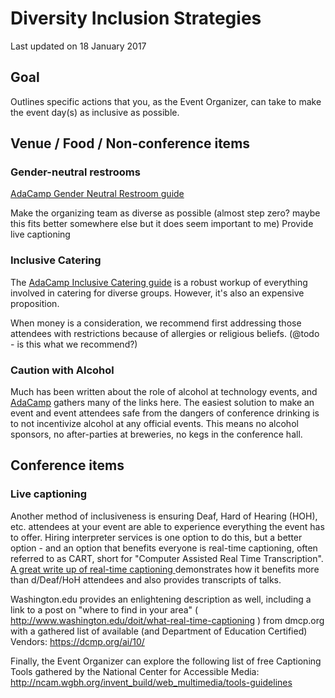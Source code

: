 # Diversity Inclusion Strategies
Last updated on 18 January 2017

## Goal

Outlines specific actions that you, as the Event Organizer, can take to make the event day(s) as inclusive as possible.  

## Venue / Food / Non-conference items

### Gender-neutral restrooms
[AdaCamp Gender Neutral Restroom guide](https://adacamp.org/adacamp-toolkit/gender-neutral-restrooms/)

Make the organizing team as diverse as possible (almost step zero? maybe this fits better somewhere else but it does seem important to me)
Provide live captioning

### Inclusive Catering
The [AdaCamp Inclusive Catering guide](https://adacamp.org/adacamp-toolkit/inclusive-event-catering/) is a robust workup of everything involved in catering for diverse groups.  However, it's also an expensive proposition.  

When money is a consideration, we recommend first addressing those attendees with restrictions because of allergies or religious beliefs. (@todo - is this what we recommend?)

### Caution with Alcohol

Much has been written about the role of alcohol at technology events, and [AdaCamp](https://adacamp.org/adacamp-toolkit/serving-alcohol-at-social-events/) gathers many of the links here.  The easiest solution to make an event and event attendees safe from the dangers of conference drinking is to not incentivize alcohol at any official events.  This means no alcohol sponsors, no after-parties at breweries, no kegs in the conference hall.

## Conference items

### Live captioning
Another method of inclusiveness is ensuring Deaf, Hard of Hearing (HOH), etc. attendees at your event are able to experience everything the event has to offer. Hiring interpreter services is one option to do this, but a better option - and an option that benefits everyone is real-time captioning, often referred to as CART, short for "Computer Assisted Real Time Transcription".   [A great write up of real-time captioning ](http://composition.al/blog/2014/05/31/your-next-conference-should-have-real-time-captioning/) demonstrates how it benefits more than d/Deaf/HoH attendees and also provides transcripts of talks.

Washington.edu provides an enlightening description as well, including a link to a post on "where to find in your area" ( http://www.washington.edu/doit/what-real-time-captioning ) from dmcp.org with a gathered list of available (and Department of Education Certified) Vendors: https://dcmp.org/ai/10/

Finally, the Event Organizer can explore the following list of free Captioning Tools gathered by the National Center for Accessible Media: http://ncam.wgbh.org/invent_build/web_multimedia/tools-guidelines
